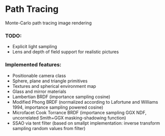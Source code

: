 # Path Tracing
Monte-Carlo path tracing image rendering


### TODO:

* Explicit light sampling
* Lens and depth of field support for realistic pictures

### Implemented features:

* Positionable camera class
* Sphere, plane and triangle primitives
* Textures and spherical environment map
* Glass and mirror materials
* Lambertian BRDF (importance sampling cosine)
* Modified Phong BRDF (normalized according to Lafortune and Williams 1994, importance sampling powered cosine)
* Microfacet Cook Torrance BRDF (importance sampling GGX NDF, uncorrelated Smith+GGX masking-shadowing function)
* SSAO via tent filter (based on smallpt implementation: inverse transform sampling random values from filter)
